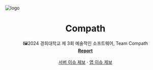 ![logo](https://github.com/user-attachments/assets/e5d65b88-911a-4c53-bac6-96e0bff03180)

<div>
  <h1 align="center">Compath</h1>

  <p align="center">
    🖼️2024 경희대학교 제 3회 예술적인 소프트웨어, Team Compath
    <br />
    <a href="#"><strong>Report</strong></a>
    <br />
    <br />
    <a href="https://github.com/khu-compath/server/issues">서버 이슈 제보</a>
    ·
    <a href="https://github.com/khu-compath/client/issues">앱 이슈 제보</a>
  </p>
</div>
